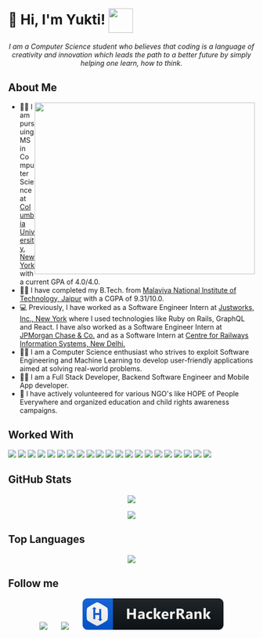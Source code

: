 #  :wave: Hi, I'm Yukti! <img height="50" width="50" src="https://media3.giphy.com/media/rsUGLKwgSvSxmq1VrZ/200w.gif" align="center"> 
 
<p align="center">
 <em>
    I am a Computer Science student who believes that coding is a language of creativity and innovation which leads the path to a better future by simply helping one learn, how to think.
 </em>
</p>
 
  
<h2> About Me </h2>
 <img height="350" width="450" align="right" src="https://camo.githubusercontent.com/6f5e3ead776bc722fbfc3da2c8b1454a7a5f27a07b34c0ced075f90a6c25a3be/68747470733a2f2f6d69726f2e6d656469756d2e636f6d2f6d61782f313630302f302a4b32574c4d5445784c79696461374f522e676966" />

- :woman_student: I am pursuing MS in Computer Science at <a href="https://www.columbia.edu/">Columbia University, New York </a> with a current GPA of 4.0/4.0.
- :woman_student: I have completed my B.Tech. from <a href="https://mnit.ac.in/">Malaviya National Institute of Technology, Jaipur</a> with a CGPA of 9.31/10.0.
- 💻 Previously, I have worked as a Software Engineer Intern at <a href="https://www.justworks.com/">Justworks, Inc., New York</a> where I used technologies like Ruby on Rails, GraphQL and React. I have also worked as a Software Engineer Intern at <a href="https://www.jpmorganchase.com/">JPMorgan Chase & Co.</a> and as a Software Intern at <a href="https://cris.org.in/">Centre for Railways Information Systems, New Delhi.</a>
- :woman_technologist: I am a Computer Science enthusiast who strives to exploit Software Engineering and Machine Learning to develop user-friendly applications aimed at solving real-world problems.
- :woman_technologist: I am a Full Stack Developer, Backend Software Engineer and Mobile App developer.
- :girl: I have actively volunteered for various NGO's like HOPE of People Everywhere and organized education and child rights awareness campaigns. 
 
<h2> Worked With </h2>
<p>
 <!--Python-->
<code><img height="30" width:"30" src="https://img.shields.io/badge/python-%233776AB.svg?&style=flat-square&logo=python&logoColor=white" /></code>
<!--C++-->
<code><img height="30" width:"30" src="https://img.shields.io/badge/c++%20-%2300599C.svg?&style=for-the-badge&logo=c%2B%2B&logoColor=white" /></code>
<!--Java-->
<code><img height="30" width:"30" src="https://img.shields.io/badge/java-%23ED8B00.svg?&style=for-the-badge&logo=java&logoColor=white" /></code>
<!--C-->
<code><img height="30" width:"30" src="https://img.shields.io/badge/c%20-%2300599C.svg?&style=for-the-badge&logo=c&logoColor=white" /></code>
 <!--HTML-->
<code><img height="30" width:"30" src="https://img.shields.io/badge/html5%20-%23E34F26.svg?&style=for-the-badge&logo=html5&logoColor=white" /></code>
<!--CSS-->
<code><img height="30" width:"30" src="https://img.shields.io/badge/css3%20-%231572B6.svg?&style=for-the-badge&logo=css3&logoColor=white" /></code>
<!--JS-->
<code><img height="30" width:"30" src="https://img.shields.io/badge/javascript%20-%23323330.svg?&style=for-the-badge&logo=javascript&logoColor=%23F7DF1E" /></code>
<!--NodeJS-->
<code><img height="30" width:"30" src="https://img.shields.io/badge/express.js%20-%23404d59.svg?&style=for-the-badge" /></code>
<!--React-->
<code><img height="30" width:"30" src="https://img.shields.io/badge/react%20-%2320232a.svg?&style=for-the-badge&logo=react&logoColor=%2361DAFB" /></code>
<!--Android-->
<code><img height="30" width:"30" src="https://img.shields.io/badge/Android-3DDC84?logo=android&logoColor=white&style=for-the-badge" /></code>
<!--Bootstrap-->
<code><img height="30" width:"30" src="https://img.shields.io/badge/bootstrap%20-%23563D7C.svg?&style=for-the-badge&logo=bootstrap&logoColor=white" /></code>
<!--JQUERY-->
<code><img height="30" width:"30" src="https://img.shields.io/badge/jquery%20-%230769AD.svg?&style=for-the-badge&logo=jquery&logoColor=white" /></code>
<!--MYSQL-->
<code><img height="30" width:"30" src="https://img.shields.io/badge/mysql-%2300f.svg?&style=for-the-badge&logo=mysql&logoColor=white" /></code>
<!--MongoDB-->
<code><img height="30" width:"30" src="https://img.shields.io/badge/MongoDB-%234ea94b.svg?&style=for-the-badge&logo=mongodb&logoColor=white" /></code>
<!--GraphQL-->
<code><img height="30" width:"30" src="https://img.shields.io/badge/-GraphQL-E10098?style=for-the-badge&logo=graphql&logoColor=white" /></code>
<!--Ruby-->
<code><img height="30" width:"30" src="https://img.shields.io/badge/ruby-%23CC342D.svg?style=for-the-badge&logo=ruby&logoColor=white" /></code>
 <!--NextJs-->
<code><img height="30" width:"30" src="https://img.shields.io/badge/Next-black?style=for-the-badge&logo=next.js&logoColor=white" /></code>
  <!--AWS-->
<code><img height="30" width:"30" src="https://img.shields.io/badge/AWS-%23FF9900.svg?style=for-the-badge&logo=amazon-aws&logoColor=white" /></code>
 <!--Jupyter-->
<code><img height="30" width:"30" src="https://img.shields.io/badge/jupyter-%23FA0F00.svg?style=for-the-badge&logo=jupyter&logoColor=white" /></code>
  <!--LaTex-->
<code><img height="30" width:"30" src="https://img.shields.io/badge/latex-%23008080.svg?style=for-the-badge&logo=latex&logoColor=white" /></code>
   <!--Scikit-learn-->
<code><img height="30" width:"30" src="https://img.shields.io/badge/scikit--learn-%23F7931E.svg?style=for-the-badge&logo=scikit-learn&logoColor=white" /></code>
</p>

<h2> GitHub Stats </h2>
<p align="center">
<img src="https://github-readme-stats.vercel.app/api?username=yukti99" align="center"/>
</p>
<p align="center">
<img src="http://github-profile-summary-cards.vercel.app/api/cards/profile-details?username=yukti99&theme=github" align="center"/>
</p>


<h2> Top Languages </h2>
<p align="center">
<img src="https://github-readme-stats.vercel.app/api/top-langs/?username=yukti99&layout=compact" align="center"/>
</p>

<h2> Follow me </h2>
<p align="center">
<a href="https://www.linkedin.com/in/yukti99/"><img src="https://img.shields.io/badge/linkedin-%230077B5.svg?&style=for-the-badge&logo=linkedin&logoColor=white" /></a> &nbsp; &nbsp; &nbsp; <a href="https://www.instagram.com/yukti._.khurana/"><img src="https://img.shields.io/badge/instagram-%23E4405F.svg?&style=for-the-badge&logo=instagram&logoColor=white" /></a> &nbsp;  &nbsp; &nbsp; <a href="https://www.hackerrank.com/yukti99"><img src="https://github.com/MikeCodesDotNET/ColoredBadges/blob/master/svg/dev/services/hackerrank.svg"/></a>
</p>

<!-- <a href="https://github.com/yukti99"><img src="https://img.shields.io/badge/GitHub-100000?style=for-the-badge&logo=github&logoColor=white" /></a> &nbsp;  &nbsp; &nbsp;
 -->
